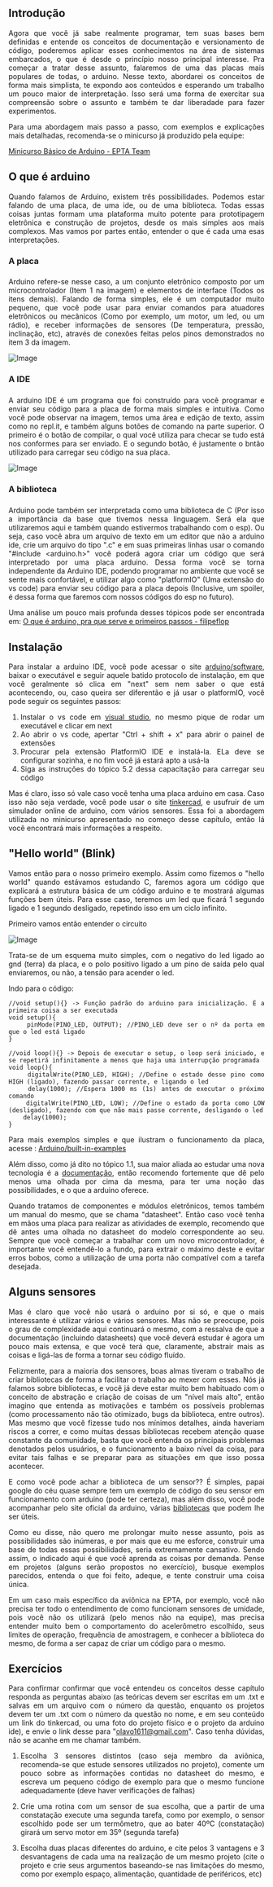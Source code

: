 <div style='text-align: justify'>

Introdução
-

Agora que você já sabe realmente programar, tem suas bases bem definidas e entende os conceitos de documentação e versionamento de código, poderemos aplicar esses conhecimentos na área de sistemas embarcados, o que é desde o princípio nosso principal interesse. Pra começar a tratar desse assunto, falaremos de uma das placas mais populares de todas, o arduino. Nesse texto, abordarei os conceitos de forma mais simplista, te expondo aos conteúdos e esperando um trabalho um pouco maior de interpretação. Isso será uma forma de exercitar sua compreensão sobre o assunto e também te dar liberadade para fazer experimentos.

Para uma abordagem mais passo a passo, com exemplos e explicações mais detalhadas, recomenda-se o minicurso já produzido pela equipe:

[Minicurso Básico de Arduino - EPTA Team](https://youtube.com/playlist?list=PLbg_WGkwf-zCj7u5-jyxQvOzqxt84f9Rt)

O que é arduino
-

Quando falamos de Arduino, existem três possibilidades. Podemos estar falando de uma placa, de uma ide, ou de uma biblioteca. Todas essas coisas juntas formam uma plataforma muito potente para prototipagem eletrônica e construção de projetos, desde os mais simples aos mais complexos. Mas vamos por partes então, entender o que é cada uma esas interpretações.

### A placa <h3>

Arduino refere-se nesse caso, a um conjunto eletrônico composto por um microcontrolador (Item 1 na imagem) e elementos de interface (Todos os itens demais). Falando de forma simples, ele é um computador muito pequeno, que você pode usar para enviar comandos para atuadores eletrônicos ou mecânicos (Como por exemplo, um motor, um led, ou um rádio), e receber informações de sensores (De temperatura, pressão, inclinação, etc), através de conexões feitas pelos pinos demonstrados no item 3 da imagem.

![Image](../images/arduino_placa.png "icon")

### A IDE <h3>

A arduino IDE é um programa que foi construído para você programar e enviar seu código para a placa de forma mais simples e intuitiva.  Como você pode observar na imagem, temos uma área e edição de texto, assim como no repl.it, e também alguns botões de comando na parte superior. O primeiro é o botão de compilar, o qual você utiliza para checar se tudo está nos conformes para ser enviado. E o segundo botão, é justamente o bntão utilizado para carregar seu código na sua placa.

![Image](../images/arduino_ide.png "icon")

### A biblioteca <h3>

Arduino pode também ser interpretada como uma biblioteca de C (Por isso a importância da base que tivemos nessa linguagem. Será ela que utilizaremos aqui e também quando estivermos trabalhando com o esp). Ou seja, caso você abra um arquivo de texto em um editor que não a arduino ide, crie um arquivo do tipo ".c" e em suas primeiras linhas usar o comando "#include <arduino.h>" você poderá agora criar um código que será interpretado por uma placa arduino. Dessa forma você se torna independente da Arduino IDE, podendo programar no ambiente que você se sente mais confortável, e utilizar algo como "platformIO" (Uma extensão do vs code) para enviar seu código para a placa depois (Inclusive, um spoiler, é dessa forma que faremos com nossos códigos do esp no futuro).

Uma análise um pouco mais profunda desses tópicos pode ser encontrada em: [O que é arduino, pra que serve e primeiros passos - filipeflop](filipeflop.com/blog/o-que-e-arduino/)

Instalação
-

Para instalar a arduino IDE, você pode acessar o site [arduino/software](https://www.arduino.cc/en/software), baixar o executável e seguir aquele batido protocolo de instalação, em que você geralmente só clica em "next" sem nem saber o que está acontecendo, ou, caso queira ser diferentão e já usar o platformIO, você pode seguir os seguintes passos:

1. Instalar o vs code em [visual studio](https://code.visualstudio.com/), no mesmo pique de rodar um executável e clicar em next
2. Ao abrir o vs code, apertar "Ctrl + shift + x" para abrir o painel de extensões 
3. Procurar pela extensão PlatformIO IDE e instalá-la. ELa deve se configurar sozinha, e no fim você já estará apto a usá-la
4. Siga as instruções do tópico 5.2 dessa capacitação para carregar seu código

Mas é claro, isso só vale caso você tenha uma placa arduino em casa. Caso isso não seja verdade, você pode usar o site [tinkercad](https://www.tinkercad.com/), e usufruir de um simulador online de arduino, com vários sensores. Essa foi a abordagem utilizada no minicurso apresentado no começo desse capítulo, então lá você encontrará mais informações a respeito.

"Hello world" (Blink)
-

Vamos então para o nosso primeiro exemplo. Assim como fizemos o "hello world" quando estávamos estudando C, faremos agora um código que explicará a estrutura básica de um código arduino e te mostrará algumas funções bem úteis. Para esse caso, teremos um led que ficará 1 segundo ligado e 1 segundo desligado, repetindo isso em um ciclo infinito.

Primeiro vamos então entender o circuito

![Image](../images/blin.png)

Trata-se de um esquema muito simples, com o negativo do led ligado ao gnd (terra) da placa, e o polo positivo ligado a um pino de saída pelo qual enviaremos, ou não, a tensão para acender o led. 

Indo para o código:

```Arduino
//void setup(){} -> Função padrão do arduino para inicialização. É a primeira coisa a ser executada 
void setup(){
    pinMode(PINO_LED, OUTPUT); //PINO_LED deve ser o nº da porta em que o led está ligado
}

//void loop(){} -> Depois de executar o setup, o loop será iniciado, e se repetirá infinitamente a menos que haja uma interrupção programada
void loop(){
    digitalWrite(PINO_LED, HIGH); //Define o estado desse pino como HIGH (ligado), fazendo passar corrente, e ligando o led
    delay(1000); //Espera 1000 ms (1s) antes de executar o próximo comando
    digitalWrite(PINO_LED, LOW); //Define o estado da porta como LOW (desligado), fazendo com que não mais passe corrente, desligando o led
    delay(1000);
}
```

Para mais exemplos simples e que ilustram o funcionamento da placa, acesse : [Arduino/built-in-examples](adocs.arduino.cc/built-in-examples/)

Além disso, como já dito no tópico 1.1, sua maior aliada ao estudar uma nova tecnologia é a [documentação](https://www.arduino.cc/reference/en/), então recomendo fortemente que dê pelo menos uma olhada por cima da mesma, para ter uma noção das possibilidades, e o que a arduino oferece.

Quando tratamos de componentes e módulos eletrônicos, temos também um manual do mesmo, que se chama "datasheet". Então caso você tenha em mãos uma placa para realizar as atividades de exemplo, recomendo que dê antes uma olhada no datasheet do modelo correspondente ao seu. Sempre que você começar a trabalhar com um novo microcontrolador, é importante você entendê-lo a fundo, para extraír o máximo deste e evitar erros bobos, como a utilização de uma porta não compatível com a tarefa desejada.

Alguns sensores
-

Mas é claro que você não usará o arduino por si só, e que o mais interessante é utilizar vários e vários sensores. Mas não se preocupe, pois o grau de complexidade aqui continuará o mesmo, com a ressalva de que a documentação (incluindo datasheets) que você deverá estudar é agora um pouco mais extensa, e que você terá que, claramente, abstrair mais as coisas e ligá-las de forma a tornar seu código fluído.

Felizmente, para a maioria dos sensores, boas almas tiveram o trabalho de criar bibliotecas de forma a facilitar o trabalho ao mexer com esses. Nós já falamos sobre bibliotecas, e você já deve estar muito bem habituado com o conceito de abstração e criação de coisas de um "nível mais alto", então imagino que entenda as motivações e também os possíveis problemas (como processamento não tão otimizado, bugs da biblioteca, entre outros). Mas mesmo que você fizesse tudo nos mínimos detalhes, ainda haveriam riscos a correr, e como muitas dessas bibliotecas recebem atenção quase constante da comunidade, basta que você entenda os principais problemas denotados pelos usuários, e o funcionamento a baixo nível da coisa, para evitar tais falhas e se preparar para as situações em que isso possa acontecer.

E como você pode achar a biblioteca de um sensor?? É simples, papai google do céu quase sempre tem um exemplo de código do seu sensor em funcionamento com arduino (pode ter certeza), mas além disso, você pode acompanhar pelo site oficial da arduino, várias [bibliotecas](https://www.arduino.cc/reference/en/libraries/) que podem lhe ser úteis. 

Como eu disse, não quero me prolongar muito nesse assunto, pois as possibilidades são inúmeras, e por mais que eu me esforce, construir uma base de todas essas possibilidades, seria extremamente cansativo. Sendo assim, o indicado aqui é que você aprenda as coisas por demanda. Pense em projetos (alguns serão propostos no exercício), busque exemplos parecidos, entenda o que foi feito, adeque, e tente construir uma coisa única. 

Em um caso mais específico da aviônica na EPTA, por exemplo, você não precisa ter todo o entendimento de como funcionam sensores de umidade, pois você não os utilizará (pelo menos não na equipe), mas precisa entender muito bem o comportamento do acelerômetro escolhido, seus limites de operação, frequência de amostragem, e conhecer a biblioteca do mesmo, de forma a ser capaz de criar um código para o mesmo.

Exercícios
-

Para confirmar confirmar que você entendeu os conceitos desse capítulo responda as perguntas abaixo (as teóricas devem ser escritas em um .txt e salvas em um arquivo com o número da questão, enquanto os projetos devem ter um .txt com o número da questão no nome, e em seu conteúdo um link do tinkercad, ou uma foto do projeto físico e o projeto da arduino ide), e envie o link desse para "olavo1611@gmail.com". Caso tenha dúvidas, não se acanhe em me chamar também.

1. Escolha 3 sensores distintos (caso seja membro da aviônica, recomenda-se que estude sensores utilizados no projeto), comente um pouco sobre as informações contidas no datasheet do mesmo, e escreva um pequeno código de exemplo para que o mesmo funcione adequadamente (deve haver verificações de falhas)

2. Crie uma rotina com um sensor de sua escolha, que a partir de uma constatação execute uma segunda tarefa, como por exemplo, o sensor escolhido pode ser um termômetro, que ao bater 40ºC (constatação) girará um servo motor em 35º (segunda tarefa)

3. Escolha duas placas diferentes do arduino, e cite pelos 3 vantagens e 3 desvantagens de cada uma na realização de um mesmo projeto (cite o projeto e crie seus argumentos baseando-se nas limitações do mesmo, como por exemplo espaço, alimentação, quantidade de periféricos, etc)


</div>